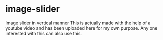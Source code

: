 # image-slider
Image slider in vertical manner
This is actually made with the help of a youtube video and has been uploaded here for my own purpose. Any one interested with this can also use this.
